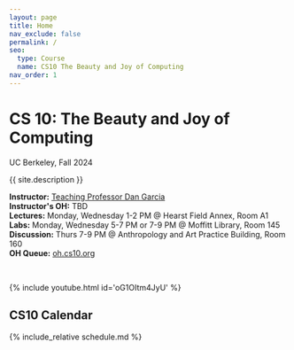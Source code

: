 ```yaml
---
layout: page
title: Home
nav_exclude: false
permalink: /
seo:
  type: Course
  name: CS10 The Beauty and Joy of Computing
nav_order: 1
---
```


# **CS 10: The Beauty and Joy of Computing**
UC Berkeley, Fall 2024



{{ site.description }}

**Instructor:** <a href="https://people.eecs.berkeley.edu/~ddgarcia/">Teaching Professor Dan Garcia</a><br/>
**Instructor's OH:** TBD<br/>
**Lectures:**  Monday, Wednesday 1-2 PM @ Hearst Field Annex, Room A1<br/>
**Labs:**  Monday, Wednesday 5-7 PM or 7-9 PM @ Moffitt Library, Room 145<br/>
**Discussion:**  Thurs 7-9 PM @ Anthropology and Art Practice Building, Room 160 <br/>
**OH Queue:** <a href="https://oh.cs10.org/"> oh.cs10.org</a>

<br/>

{% include youtube.html id='oG1OItm4JyU' %}


## CS10 Calendar

{% include_relative schedule.md %}


